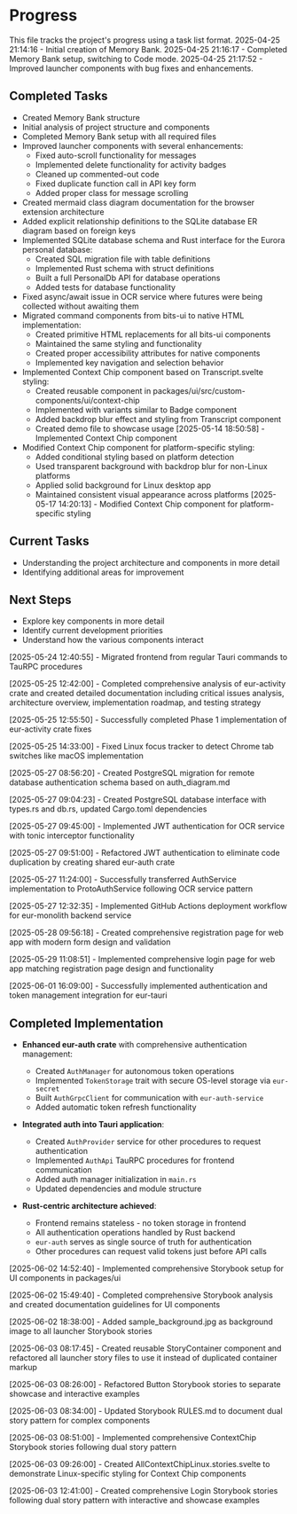 # Progress

This file tracks the project's progress using a task list format.
2025-04-25 21:14:16 - Initial creation of Memory Bank.
2025-04-25 21:16:17 - Completed Memory Bank setup, switching to Code mode.
2025-04-25 21:17:52 - Improved launcher components with bug fixes and enhancements.

## Completed Tasks

- Created Memory Bank structure
- Initial analysis of project structure and components
- Completed Memory Bank setup with all required files
- Improved launcher components with several enhancements:
  - Fixed auto-scroll functionality for messages
  - Implemented delete functionality for activity badges
  - Cleaned up commented-out code
  - Fixed duplicate function call in API key form
  - Added proper class for message scrolling
- Created mermaid class diagram documentation for the browser extension architecture
- Added explicit relationship definitions to the SQLite database ER diagram based on foreign keys
- Implemented SQLite database schema and Rust interface for the Eurora personal database:
  - Created SQL migration file with table definitions
  - Implemented Rust schema with struct definitions
  - Built a full PersonalDb API for database operations
  - Added tests for database functionality
- Fixed async/await issue in OCR service where futures were being collected without awaiting them
- Migrated command components from bits-ui to native HTML implementation:
  - Created primitive HTML replacements for all bits-ui components
  - Maintained the same styling and functionality
  - Created proper accessibility attributes for native components
  - Implemented key navigation and selection behavior
- Implemented Context Chip component based on Transcript.svelte styling:
  - Created reusable component in packages/ui/src/custom-components/ui/context-chip
  - Implemented with variants similar to Badge component
  - Added backdrop blur effect and styling from Transcript component
  - Created demo file to showcase usage
    [2025-05-14 18:50:58] - Implemented Context Chip component
- Modified Context Chip component for platform-specific styling:
  - Added conditional styling based on platform detection
  - Used transparent background with backdrop blur for non-Linux platforms
  - Applied solid background for Linux desktop app
  - Maintained consistent visual appearance across platforms
    [2025-05-17 14:20:13] - Modified Context Chip component for platform-specific styling

## Current Tasks

- Understanding the project architecture and components in more detail
- Identifying additional areas for improvement

## Next Steps

- Explore key components in more detail
- Identify current development priorities
- Understand how the various components interact

[2025-05-24 12:40:55] - Migrated frontend from regular Tauri commands to TauRPC procedures

[2025-05-25 12:42:00] - Completed comprehensive analysis of eur-activity crate and created detailed documentation including critical issues analysis, architecture overview, implementation roadmap, and testing strategy

[2025-05-25 12:55:50] - Successfully completed Phase 1 implementation of eur-activity crate fixes

[2025-05-25 14:33:00] - Fixed Linux focus tracker to detect Chrome tab switches like macOS implementation

[2025-05-27 08:56:20] - Created PostgreSQL migration for remote database authentication schema based on auth_diagram.md

[2025-05-27 09:04:23] - Created PostgreSQL database interface with types.rs and db.rs, updated Cargo.toml dependencies

[2025-05-27 09:45:00] - Implemented JWT authentication for OCR service with tonic interceptor functionality

[2025-05-27 09:51:00] - Refactored JWT authentication to eliminate code duplication by creating shared eur-auth crate

[2025-05-27 11:24:00] - Successfully transferred AuthService implementation to ProtoAuthService following OCR service pattern

[2025-05-27 12:32:35] - Implemented GitHub Actions deployment workflow for eur-monolith backend service

[2025-05-28 09:56:18] - Created comprehensive registration page for web app with modern form design and validation

[2025-05-29 11:08:51] - Implemented comprehensive login page for web app matching registration page design and functionality

[2025-06-01 16:09:00] - Successfully implemented authentication and token management integration for eur-tauri

## Completed Implementation

- **Enhanced eur-auth crate** with comprehensive authentication management:

  - Created `AuthManager` for autonomous token operations
  - Implemented `TokenStorage` trait with secure OS-level storage via `eur-secret`
  - Built `AuthGrpcClient` for communication with `eur-auth-service`
  - Added automatic token refresh functionality

- **Integrated auth into Tauri application**:

  - Created `AuthProvider` service for other procedures to request authentication
  - Implemented `AuthApi` TauRPC procedures for frontend communication
  - Added auth manager initialization in `main.rs`
  - Updated dependencies and module structure

- **Rust-centric architecture achieved**:
  - Frontend remains stateless - no token storage in frontend
  - All authentication operations handled by Rust backend
  - `eur-auth` serves as single source of truth for authentication
  - Other procedures can request valid tokens just before API calls

[2025-06-02 14:52:40] - Implemented comprehensive Storybook setup for UI components in packages/ui

[2025-06-02 15:49:40] - Completed comprehensive Storybook analysis and created documentation guidelines for UI components

[2025-06-02 18:38:00] - Added sample_background.jpg as background image to all launcher Storybook stories

[2025-06-03 08:17:45] - Created reusable StoryContainer component and refactored all launcher story files to use it instead of duplicated container markup

[2025-06-03 08:26:00] - Refactored Button Storybook stories to separate showcase and interactive examples

[2025-06-03 08:34:00] - Updated Storybook RULES.md to document dual story pattern for complex components

[2025-06-03 08:51:00] - Implemented comprehensive ContextChip Storybook stories following dual story pattern

[2025-06-03 09:26:00] - Created AllContextChipLinux.stories.svelte to demonstrate Linux-specific styling for Context Chip components

[2025-06-03 12:41:00] - Created comprehensive Login Storybook stories following dual story pattern with interactive and showcase examples
